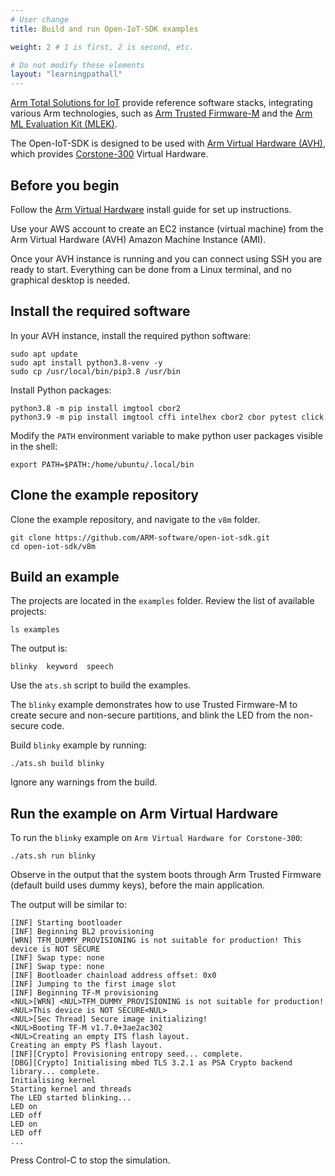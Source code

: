 ```yaml
---
# User change
title: Build and run Open-IoT-SDK examples

weight: 2 # 1 is first, 2 is second, etc.

# Do not modify these elements
layout: "learningpathall"
---
```

[Arm Total Solutions for IoT](https://www.arm.com/markets/iot/total-solutions-iot) provide reference software stacks, integrating various Arm technologies, such as [Arm Trusted Firmware-M](https://developer.arm.com/Tools%20and%20Software/Trusted%20Firmware-M) and the [Arm ML Evaluation Kit (MLEK)](https://review.mlplatform.org/plugins/gitiles/ml/ethos-u/ml-embedded-evaluation-kit).

The Open-IoT-SDK is designed to be used with [Arm Virtual Hardware (AVH)](https://www.arm.com/products/development-tools/simulation/virtual-hardware), which provides [Corstone-300](https://developer.arm.com/Processors/Corstone-300) Virtual Hardware.

## Before you begin

Follow the [Arm Virtual Hardware](/install-guides/avh/) install guide for set up instructions. 

Use your AWS account to create an EC2 instance (virtual machine) from the Arm Virtual Hardware (AVH) Amazon Machine Instance (AMI). 

Once your AVH instance is running and you can connect using SSH you are ready to start. Everything can be done from a Linux terminal, and no graphical desktop is needed.

## Install the required software

In your AVH instance, install the required python software:

```console
sudo apt update
sudo apt install python3.8-venv -y
sudo cp /usr/local/bin/pip3.8 /usr/bin
```

Install Python packages:

```console
python3.8 -m pip install imgtool cbor2
python3.9 -m pip install imgtool cffi intelhex cbor2 cbor pytest click
```

Modify the `PATH` environment variable to make python user packages visible in the shell:

```console
export PATH=$PATH:/home/ubuntu/.local/bin
```

## Clone the example repository

Clone the example repository, and navigate to the `v8m` folder.

```console
git clone https://github.com/ARM-software/open-iot-sdk.git
cd open-iot-sdk/v8m
```

## Build an example

The projects are located in the `examples` folder. Review the list of available projects:

```console
ls examples
```

The output is:

```output
blinky  keyword  speech
```

Use the `ats.sh` script to build the examples. 

The `blinky` example demonstrates how to use Trusted Firmware-M to create secure and non-secure partitions, and blink the LED from the non-secure code.

Build `blinky` example by running:

```console
./ats.sh build blinky
```

Ignore any warnings from the build. 

## Run the example on Arm Virtual Hardware

To run the `blinky` example on `Arm Virtual Hardware for Corstone-300`:

```console
./ats.sh run blinky
```
Observe in the output that the system boots through Arm Trusted Firmware (default build uses dummy keys), before the main application.

The output will be similar to:

```output
[INF] Starting bootloader
[INF] Beginning BL2 provisioning
[WRN] TFM_DUMMY_PROVISIONING is not suitable for production! This device is NOT SECURE
[INF] Swap type: none
[INF] Swap type: none
[INF] Bootloader chainload address offset: 0x0
[INF] Jumping to the first image slot
[INF] Beginning TF-M provisioning
<NUL>[WRN] <NUL>TFM_DUMMY_PROVISIONING is not suitable for production! <NUL>This device is NOT SECURE<NUL>
<NUL>[Sec Thread] Secure image initializing!
<NUL>Booting TF-M v1.7.0+3ae2ac302
<NUL>Creating an empty ITS flash layout.
Creating an empty PS flash layout.
[INF][Crypto] Provisioning entropy seed... complete.
[DBG][Crypto] Initialising mbed TLS 3.2.1 as PSA Crypto backend library... complete.
Initialising kernel
Starting kernel and threads
The LED started blinking...
LED on
LED off
LED on
LED off
...
```

Press Control-C to stop the simulation.